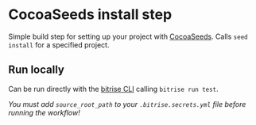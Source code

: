 # CocoaSeeds install step

Simple build step for setting up your project with [CocoaSeeds](https://github.com/devxoul/CocoaSeeds). Calls `seed install` for a specified project.

## Run locally

Can be run directly with the [bitrise CLI](https://github.com/bitrise-io/bitrise) calling `bitrise run test`.

*You must add `source_root_path` to your `.bitrise.secrets.yml` file before running the workflow!*
